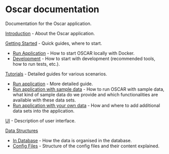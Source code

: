 # Oscar documentation 
     
Documentation for the Oscar application. 

[Introduction](./introduction.md) - About the Oscar application.       
     
[Getting Started](./getting-started/README.md) - Quick guides, where to start.     
- [Run Application](./getting-started/run-application.md) - How to start OSCAR locally with Docker.       
- [Development](./getting-started/development.md) - How to start with development (recommended tools, how to run tests, etc.).
      
[Tutorials](./tutorials/README.md) - Detailed guides for various scenarios.       
- [Run application](./tutorials/run-application.md) - More detailed guide.
- [Run application with sample data](./tutorials/run-application-with-sample-data.md) - How to run OSCAR with sample data, what kind of sample data do we provide and which functionalities are available with these data sets.
- [Run application with your own data](./tutorials/run-application-with-own-data.md) - How and where to add additional data sets into the application.
      
[UI](./UI/README.md) - Description of user interface.      
     
[Data Structures](./data-structures/README.md)
- [In Database](./data-structures/in-database.md) - How the data is organised in the database.
- [Config Files](./data-structures/config-files.md) - Structure of the config files and their content explained.
